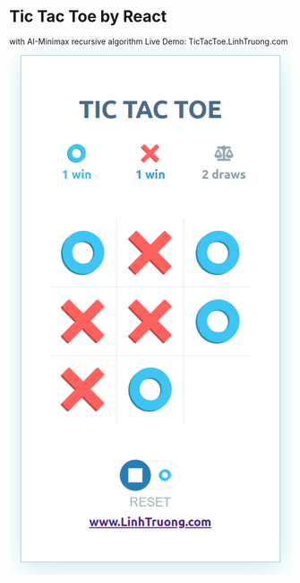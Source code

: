 # Tic Tac Toe by React
with AI-Minimax recursive algorithm
Live Demo: TicTacToe.LinhTruong.com
![react-tic-tac-toe](https://github.com/linhqtruong/Tic-Tac-Toe-Game/blob/main/preview.png)


